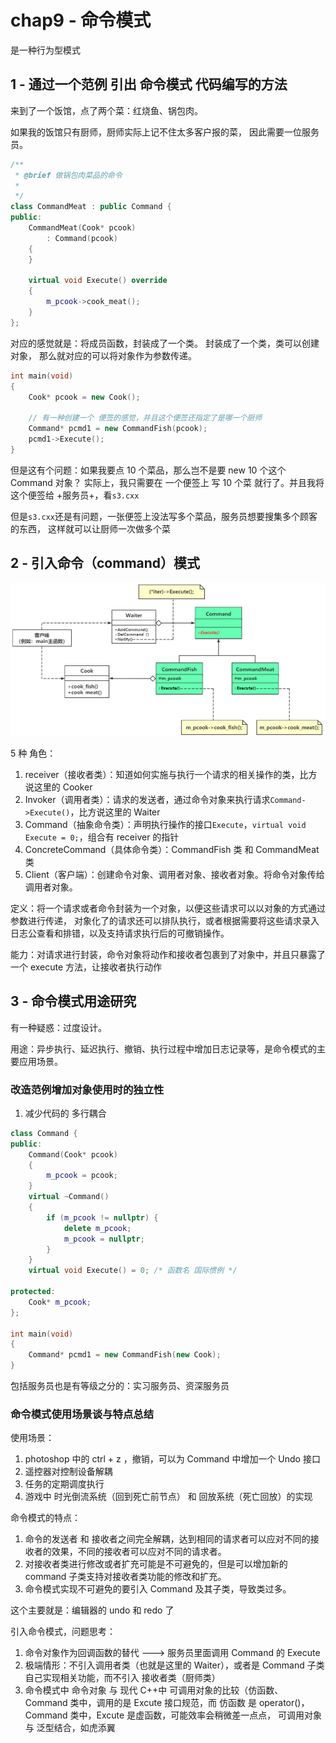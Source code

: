 # chap9 - 命令模式

是一种行为型模式

## 1 - 通过一个范例 引出 命令模式 代码编写的方法

来到了一个饭馆，点了两个菜：红烧鱼、锅包肉。

如果我的饭馆只有厨师，厨师实际上记不住太多客户报的菜，
因此需要一位服务员。

```cxx
/**
 * @brief 做锅包肉菜品的命令
 *
 */
class CommandMeat : public Command {
public:
    CommandMeat(Cook* pcook)
        : Command(pcook)
    {
    }

    virtual void Execute() override
    {
        m_pcook->cook_meat();
    }
};
```

对应的感觉就是：将成员函数，封装成了一个类。
封装成了一个类，类可以创建对象，
那么就对应的可以将对象作为参数传递。

```cxx
int main(void)
{
	Cook* pcook = new Cook();

    // 有一种创建一个 便签的感觉，并且这个便签还指定了是哪一个厨师
    Command* pcmd1 = new CommandFish(pcook);
    pcmd1->Execute();
}
```

但是这有个问题：如果我要点 10 个菜品，那么岂不是要 new 10 个这个 Command 对象？
实际上，我只需要在 一个便签上 写 10 个菜 就行了。并且我将这个便签给 +服务员+，看`s3.cxx`

但是`s3.cxx`还是有问题，一张便签上没法写多个菜品，服务员想要搜集多个顾客的东西，
这样就可以让厨师一次做多个菜

## 2 - 引入命令（command）模式

![uml](image/uml.png)

5 种 角色：

1. receiver（接收者类）：知道如何实施与执行一个请求的相关操作的类，比方说这里的 Cooker
2. Invoker（调用者类）：请求的发送者，通过命令对象来执行请求`Command->Execute()`，比方说这里的 Waiter
3. Command（抽象命令类）：声明执行操作的接口`Execute`，`virtual void Execute = 0;`，组合有 receiver 的指针
4. ConcreteCommand（具体命令类）：CommandFish 类 和 CommandMeat 类
5. Client（客户端）：创建命令对象、调用者对象、接收者对象。将命令对象传给调用者对象。

定义：将一个请求或者命令封装为一个对象，以便这些请求可以以对象的方式通过参数进行传递，
对象化了的请求还可以排队执行，或者根据需要将这些请求录入日志公查看和排错，以及支持请求执行后的可撤销操作。

能力：对请求进行封装，命令对象将动作和接收者包裹到了对象中，并且只暴露了一个 execute 方法，让接收者执行动作

## 3 - 命令模式用途研究

有一种疑惑：过度设计。

用途：异步执行、延迟执行、撤销、执行过程中增加日志记录等，是命令模式的主要应用场景。

### 改造范例增加对象使用时的独立性

1. 减少代码的 多行耦合

```cxx
class Command {
public:
    Command(Cook* pcook)
    {
        m_pcook = pcook;
    }
    virtual ~Command()
    {
        if (m_pcook != nullptr) {
            delete m_pcook;
            m_pcook = nullptr;
        }
    }
    virtual void Execute() = 0; /* 函数名 国际惯例 */

protected:
    Cook* m_pcook;
};

int main(void)
{
	Command* pcmd1 = new CommandFish(new Cook);
}
```

包括服务员也是有等级之分的：实习服务员、资深服务员

### 命令模式使用场景谈与特点总结

使用场景：

1. photoshop 中的 ctrl + z ，撤销，可以为 Command 中增加一个 Undo 接口
2. 遥控器对控制设备解耦
3. 任务的定期调度执行
4. 游戏中 时光倒流系统（回到死亡前节点） 和 回放系统（死亡回放）的实现

命令模式的特点：

1. 命令的发送者 和 接收者之间完全解耦，达到相同的请求者可以应对不同的接收者的效果，不同的接收者可以应对不同的请求者。
2. 对接收者类进行修改或者扩充可能是不可避免的，但是可以增加新的 command 子类支持对接收者类功能的修改和扩充。
3. 命令模式实现不可避免的要引入 Command 及其子类，导致类过多。

这个主要就是：编辑器的 undo 和 redo 了

引入命令模式，问题思考：

1. 命令对象作为回调函数的替代 ---> 服务员里面调用 Command 的 Execute
2. 极端情形：不引入调用者类（也就是这里的 Waiter），或者是 Command 子类自己实现相关功能，而不引入 接收者类（厨师类）
3. 命令模式中 命令对象 与 现代 C++中 可调用对象的比较（仿函数、
   Command 类中，调用的是 Excute 接口规范，而 仿函数 是 operator()，
   Command 类中，Excute 是虚函数，可能效率会稍微差一点点，
   可调用对象 与 泛型结合，如虎添翼
